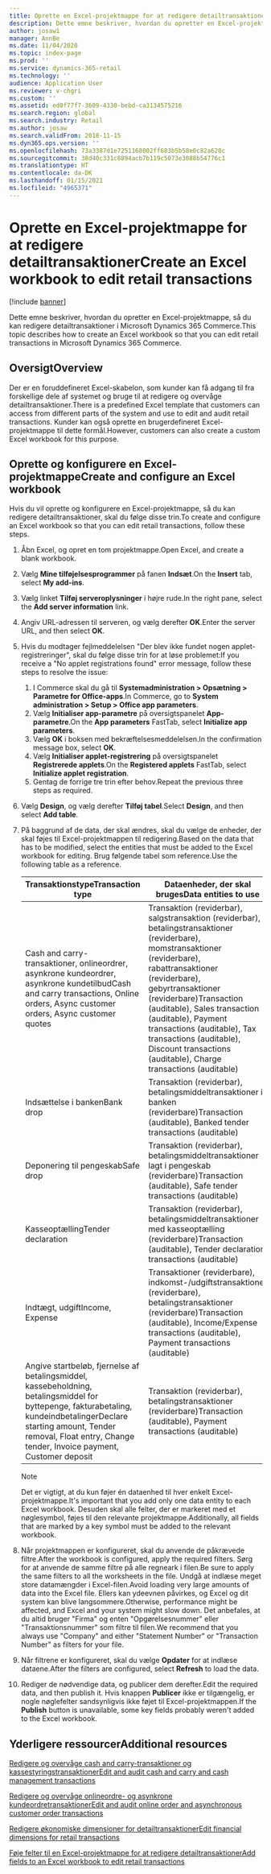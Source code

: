 ```yaml
---
title: Oprette en Excel-projektmappe for at redigere detailtransaktioner
description: Dette emne beskriver, hvordan du opretter en Excel-projektmappe, så du kan redigere detailtransaktioner i Microsoft Dynamics 365 Commerce.
author: josaw1
manager: AnnBe
ms.date: 11/04/2020
ms.topic: index-page
ms.prod: ''
ms.service: dynamics-365-retail
ms.technology: ''
audience: Application User
ms.reviewer: v-chgri
ms.custom: ''
ms.assetid: ed0f77f7-3609-4330-bebd-ca3134575216
ms.search.region: global
ms.search.industry: Retail
ms.author: josaw
ms.search.validFrom: 2018-11-15
ms.dyn365.ops.version: ''
ms.openlocfilehash: 73a3387d1e7251168002ff683b5b58e0c82a620c
ms.sourcegitcommit: 38d40c331c8894acb7b119c5073e3088b54776c1
ms.translationtype: HT
ms.contentlocale: da-DK
ms.lasthandoff: 01/15/2021
ms.locfileid: "4965371"
---
```

# <a name="create-an-excel-workbook-to-edit-retail-transactions"></a><span data-ttu-id="131e1-103">Oprette en Excel-projektmappe for at redigere detailtransaktioner</span><span class="sxs-lookup"><span data-stu-id="131e1-103">Create an Excel workbook to edit retail transactions</span></span>

[!include [banner](../includes/banner.md)]

<span data-ttu-id="131e1-104">Dette emne beskriver, hvordan du opretter en Excel-projektmappe, så du kan redigere detailtransaktioner i Microsoft Dynamics 365 Commerce.</span><span class="sxs-lookup"><span data-stu-id="131e1-104">This topic describes how to create an Excel workbook so that you can edit retail transactions in Microsoft Dynamics 365 Commerce.</span></span>

## <a name="overview"></a><span data-ttu-id="131e1-105">Oversigt</span><span class="sxs-lookup"><span data-stu-id="131e1-105">Overview</span></span>

<span data-ttu-id="131e1-106">Der er en foruddefineret Excel-skabelon, som kunder kan få adgang til fra forskellige dele af systemet og bruge til at redigere og overvåge detailtransaktioner.</span><span class="sxs-lookup"><span data-stu-id="131e1-106">There is a predefined Excel template that customers can access from different parts of the system and use to edit and audit retail transactions.</span></span> <span data-ttu-id="131e1-107">Kunder kan også oprette en brugerdefineret Excel-projektmappe til dette formål.</span><span class="sxs-lookup"><span data-stu-id="131e1-107">However, customers can also create a custom Excel workbook for this purpose.</span></span>

## <a name="create-and-configure-an-excel-workbook"></a><span data-ttu-id="131e1-108">Oprette og konfigurere en Excel-projektmappe</span><span class="sxs-lookup"><span data-stu-id="131e1-108">Create and configure an Excel workbook</span></span>

<span data-ttu-id="131e1-109">Hvis du vil oprette og konfigurere en Excel-projektmappe, så du kan redigere detailtransaktioner, skal du følge disse trin.</span><span class="sxs-lookup"><span data-stu-id="131e1-109">To create and configure an Excel workbook so that you can edit retail transactions, follow these steps.</span></span>

1. <span data-ttu-id="131e1-110">Åbn Excel, og opret en tom projektmappe.</span><span class="sxs-lookup"><span data-stu-id="131e1-110">Open Excel, and create a blank workbook.</span></span>
1. <span data-ttu-id="131e1-111">Vælg **Mine tilføjelsesprogrammer** på fanen **Indsæt**.</span><span class="sxs-lookup"><span data-stu-id="131e1-111">On the **Insert** tab, select **My add-ins**.</span></span>
1. <span data-ttu-id="131e1-112">Vælg linket **Tilføj serveroplysninger** i højre rude.</span><span class="sxs-lookup"><span data-stu-id="131e1-112">In the right pane, select the **Add server information** link.</span></span>
1. <span data-ttu-id="131e1-113">Angiv URL-adressen til serveren, og vælg derefter **OK**.</span><span class="sxs-lookup"><span data-stu-id="131e1-113">Enter the server URL, and then select **OK**.</span></span>
1. <span data-ttu-id="131e1-114">Hvis du modtager fejlmeddelelsen "Der blev ikke fundet nogen applet-registreringer", skal du følge disse trin for at løse problemet:</span><span class="sxs-lookup"><span data-stu-id="131e1-114">If you receive a "No applet registrations found" error message, follow these steps to resolve the issue:</span></span>

    1. <span data-ttu-id="131e1-115">I Commerce skal du gå til **Systemadministration \> Opsætning \> Parametre for Office-apps**.</span><span class="sxs-lookup"><span data-stu-id="131e1-115">In Commerce, go to **System administration \> Setup \> Office app parameters**.</span></span>
    1. <span data-ttu-id="131e1-116">Vælg **Initialiser app-parametre** på oversigtspanelet **App-parametre**.</span><span class="sxs-lookup"><span data-stu-id="131e1-116">On the **App parameters** FastTab, select **Initialize app parameters**.</span></span>
    1. <span data-ttu-id="131e1-117">Vælg **OK** i boksen med bekræftelsesmeddelelsen.</span><span class="sxs-lookup"><span data-stu-id="131e1-117">In the confirmation message box, select **OK**.</span></span>
    1. <span data-ttu-id="131e1-118">Vælg **Initialiser applet-registrering** på oversigtspanelet **Registrerede applets**.</span><span class="sxs-lookup"><span data-stu-id="131e1-118">On the **Registered applets** FastTab, select **Initialize applet registration**.</span></span>
    1. <span data-ttu-id="131e1-119">Gentag de forrige tre trin efter behov.</span><span class="sxs-lookup"><span data-stu-id="131e1-119">Repeat the previous three steps as required.</span></span>

1. <span data-ttu-id="131e1-120">Vælg **Design**, og vælg derefter **Tilføj tabel**.</span><span class="sxs-lookup"><span data-stu-id="131e1-120">Select **Design**, and then select **Add table**.</span></span>
1. <span data-ttu-id="131e1-121">På baggrund af de data, der skal ændres, skal du vælge de enheder, der skal føjes til Excel-projektmappen til redigering.</span><span class="sxs-lookup"><span data-stu-id="131e1-121">Based on the data that has to be modified, select the entities that must be added to the Excel workbook for editing.</span></span> <span data-ttu-id="131e1-122">Brug følgende tabel som reference.</span><span class="sxs-lookup"><span data-stu-id="131e1-122">Use the following table as a reference.</span></span>

    | <span data-ttu-id="131e1-123">Transaktionstype</span><span class="sxs-lookup"><span data-stu-id="131e1-123">Transaction type</span></span> | <span data-ttu-id="131e1-124">Dataenheder, der skal bruges</span><span class="sxs-lookup"><span data-stu-id="131e1-124">Data entities to use</span></span> |
    |------------------|----------------------|
    | <span data-ttu-id="131e1-125">Cash and carry-transaktioner, onlineordrer, asynkrone kundeordrer, asynkrone kundetilbud</span><span class="sxs-lookup"><span data-stu-id="131e1-125">Cash and carry transactions, Online orders, Async customer orders, Async customer quotes</span></span> | <span data-ttu-id="131e1-126">Transaktion (reviderbar), salgstransaktion (reviderbar), betalingstransaktioner (reviderbare), momstransaktioner (reviderbare), rabattransaktioner (reviderbare), gebyrtransaktioner (reviderbare)</span><span class="sxs-lookup"><span data-stu-id="131e1-126">Transaction (auditable), Sales transaction (auditable), Payment transactions (auditable), Tax transactions (auditable), Discount transactions (auditable), Charge transactions (auditable)</span></span> |
    | <span data-ttu-id="131e1-127">Indsættelse i banken</span><span class="sxs-lookup"><span data-stu-id="131e1-127">Bank drop</span></span> | <span data-ttu-id="131e1-128">Transaktion (reviderbar), betalingsmiddeltransaktioner i banken (reviderbare)</span><span class="sxs-lookup"><span data-stu-id="131e1-128">Transaction (auditable), Banked tender transactions (auditable)</span></span> |
    | <span data-ttu-id="131e1-129">Deponering til pengeskab</span><span class="sxs-lookup"><span data-stu-id="131e1-129">Safe drop</span></span> | <span data-ttu-id="131e1-130">Transaktion (reviderbar), betalingsmiddeltransaktioner lagt i pengeskab (reviderbare)</span><span class="sxs-lookup"><span data-stu-id="131e1-130">Transaction (auditable), Safe tender transactions (auditable)</span></span> |
    | <span data-ttu-id="131e1-131">Kasseoptælling</span><span class="sxs-lookup"><span data-stu-id="131e1-131">Tender declaration</span></span> | <span data-ttu-id="131e1-132">Transaktion (reviderbar), betalingsmiddeltransaktioner med kasseoptælling (reviderbare)</span><span class="sxs-lookup"><span data-stu-id="131e1-132">Transaction (auditable), Tender declaration transactions (auditable)</span></span> |
    | <span data-ttu-id="131e1-133">Indtægt, udgift</span><span class="sxs-lookup"><span data-stu-id="131e1-133">Income, Expense</span></span> | <span data-ttu-id="131e1-134">Transaktioner (reviderbare), indkomst-/udgiftstransaktioner (reviderbare), betalingstransaktioner (reviderbare)</span><span class="sxs-lookup"><span data-stu-id="131e1-134">Transaction (auditable), Income/Expense transactions (auditable), Payment transactions (auditable)</span></span> |
    | <span data-ttu-id="131e1-135">Angive startbeløb, fjernelse af betalingsmiddel, kassebeholdning, betalingsmiddel for byttepenge, fakturabetaling, kundeindbetalinger</span><span class="sxs-lookup"><span data-stu-id="131e1-135">Declare starting amount, Tender removal, Float entry, Change tender, Invoice payment, Customer deposit</span></span> | <span data-ttu-id="131e1-136">Transaktion (reviderbar), betalingstransaktioner (reviderbare)</span><span class="sxs-lookup"><span data-stu-id="131e1-136">Transaction (auditable), Payment transactions (auditable)</span></span> |

    > [!NOTE]
    > <span data-ttu-id="131e1-137">Det er vigtigt, at du kun føjer én dataenhed til hver enkelt Excel-projektmappe.</span><span class="sxs-lookup"><span data-stu-id="131e1-137">It's important that you add only one data entity to each Excel workbook.</span></span> <span data-ttu-id="131e1-138">Desuden skal alle felter, der er markeret med et nøglesymbol, føjes til den relevante projektmappe.</span><span class="sxs-lookup"><span data-stu-id="131e1-138">Additionally, all fields that are marked by a key symbol must be added to the relevant workbook.</span></span>

1. <span data-ttu-id="131e1-139">Når projektmappen er konfigureret, skal du anvende de påkrævede filtre.</span><span class="sxs-lookup"><span data-stu-id="131e1-139">After the workbook is configured, apply the required filters.</span></span> <span data-ttu-id="131e1-140">Sørg for at anvende de samme filtre på alle regneark i filen.</span><span class="sxs-lookup"><span data-stu-id="131e1-140">Be sure to apply the same filters to all the worksheets in the file.</span></span> <span data-ttu-id="131e1-141">Undgå at indlæse meget store datamængder i Excel-filen.</span><span class="sxs-lookup"><span data-stu-id="131e1-141">Avoid loading very large amounts of data into the Excel file.</span></span> <span data-ttu-id="131e1-142">Ellers kan ydeevnen påvirkes, og Excel og dit system kan blive langsommere.</span><span class="sxs-lookup"><span data-stu-id="131e1-142">Otherwise, performance might be affected, and Excel and your system might slow down.</span></span> <span data-ttu-id="131e1-143">Det anbefales, at du altid bruger "Firma" og enten "Opgørelsesnummer" eller "Transaktionsnummer" som filtre til filen.</span><span class="sxs-lookup"><span data-stu-id="131e1-143">We recommend that you always use "Company" and either "Statement Number" or "Transaction Number" as filters for your file.</span></span>
1. <span data-ttu-id="131e1-144">Når filtrene er konfigureret, skal du vælge **Opdater** for at indlæse dataene.</span><span class="sxs-lookup"><span data-stu-id="131e1-144">After the filters are configured, select **Refresh** to load the data.</span></span>
1. <span data-ttu-id="131e1-145">Rediger de nødvendige data, og publicer dem derefter.</span><span class="sxs-lookup"><span data-stu-id="131e1-145">Edit the required data, and then publish it.</span></span> <span data-ttu-id="131e1-146">Hvis knappen **Publicer** ikke er tilgængelig, er nogle nøglefelter sandsynligvis ikke føjet til Excel-projektmappen.</span><span class="sxs-lookup"><span data-stu-id="131e1-146">If the **Publish** button is unavailable, some key fields probably weren't added to the Excel workbook.</span></span>

## <a name="additional-resources"></a><span data-ttu-id="131e1-147">Yderligere ressourcer</span><span class="sxs-lookup"><span data-stu-id="131e1-147">Additional resources</span></span>

[<span data-ttu-id="131e1-148">Redigere og overvåge cash and carry-transaktioner og kassestyringstransaktioner</span><span class="sxs-lookup"><span data-stu-id="131e1-148">Edit and audit cash and carry and cash management transactions</span></span>](edit-cash-trans.md)

[<span data-ttu-id="131e1-149">Redigere og overvåge onlineordre- og asynkrone kundeordretransaktioner</span><span class="sxs-lookup"><span data-stu-id="131e1-149">Edit and audit online order and asynchronous customer order transactions</span></span>](edit-order-trans.md)

[<span data-ttu-id="131e1-150">Redigere økonomiske dimensioner for detailtransaktioner</span><span class="sxs-lookup"><span data-stu-id="131e1-150">Edit financial dimensions for retail transactions</span></span>](edit-financial-dim.md)

[<span data-ttu-id="131e1-151">Føje felter til en Excel-projektmappe for at redigere detailtransaktioner</span><span class="sxs-lookup"><span data-stu-id="131e1-151">Add fields to an Excel workbook to edit retail transactions</span></span>](add-fields-excel.md)

